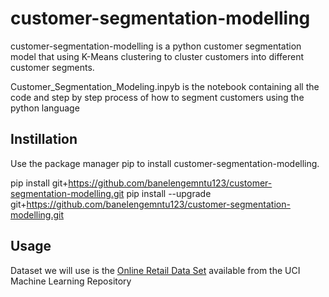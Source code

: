 # customer-segmentation-modelling

customer-segmentation-modelling is a python customer segmentation model that using K-Means clustering to cluster customers into different customer segments.

Customer_Segmentation_Modeling.inpyb is the notebook containing all the code and step by step process of how to segment customers using the python language

## Instillation

Use the package manager pip to install customer-segmentation-modelling.

pip install git+https://github.com/banelengemntu123/customer-segmentation-modelling.git 
pip install --upgrade git+https://github.com/banelengemntu123/customer-segmentation-modelling.git

## Usage

Dataset we will use is the [Online Retail Data Set](http://archive.ics.uci.edu/ml/datasets/Online+Retail) available from the UCI Machine Learning Repository
